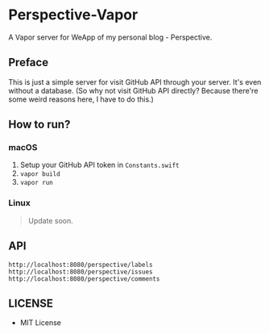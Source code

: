 # Perspective-Vapor

A Vapor server for WeApp of my personal blog - Perspective.

## Preface

This is just a simple server for visit GitHub API through your server. It's even without a database. (So why not visit GitHub API directly? Because there're some weird reasons here, I have to do this.)

## How to run?

### macOS

1. Setup your GitHub API token in `Constants.swift`
2. `vapor build`
3. `vapor run`

### Linux

> Update soon.

## API

```
http://localhost:8080/perspective/labels
http://localhost:8080/perspective/issues
http://localhost:8080/perspective/comments
```

## LICENSE

- MIT License
